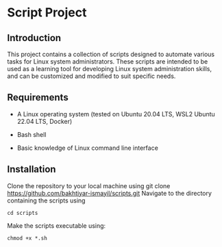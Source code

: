 # Script Project
## Introduction


This project contains a collection of scripts designed to automate various tasks for Linux system administrators. These scripts are intended to be used as a learning tool for developing Linux system administration skills, and can be customized and modified to suit specific needs.

## Requirements

* A Linux operating system (tested on Ubuntu 20.04 LTS, WSL2 Ubuntu 22.04 LTS, Docker)

* Bash shell

* Basic knowledge of Linux command line interface

## Installation
Clone the repository to your local machine using git clone https://github.com/bakhtiyar-ismayil/scripts.git
Navigate to the directory containing the scripts using

```
cd scripts
```

Make the scripts executable using:

```
chmod +x *.sh
```
